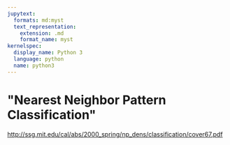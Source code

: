 ```yaml
---
jupytext:
  formats: md:myst
  text_representation:
    extension: .md
    format_name: myst
kernelspec:
  display_name: Python 3
  language: python
  name: python3
---
```


# "Nearest Neighbor Pattern Classification"

http://ssg.mit.edu/cal/abs/2000_spring/np_dens/classification/cover67.pdf